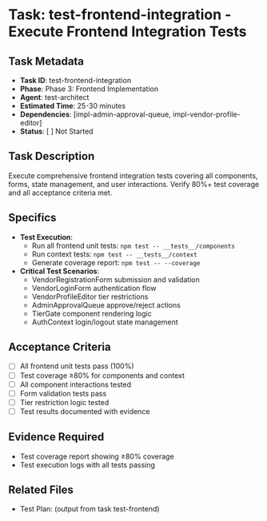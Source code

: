 # Task: test-frontend-integration - Execute Frontend Integration Tests

## Task Metadata
- **Task ID**: test-frontend-integration
- **Phase**: Phase 3: Frontend Implementation
- **Agent**: test-architect
- **Estimated Time**: 25-30 minutes
- **Dependencies**: [impl-admin-approval-queue, impl-vendor-profile-editor]
- **Status**: [ ] Not Started

## Task Description
Execute comprehensive frontend integration tests covering all components, forms, state management, and user interactions. Verify 80%+ test coverage and all acceptance criteria met.

## Specifics
- **Test Execution**:
  - Run all frontend unit tests: `npm test -- __tests__/components`
  - Run context tests: `npm test -- __tests__/context`
  - Generate coverage report: `npm test -- --coverage`
- **Critical Test Scenarios**:
  - VendorRegistrationForm submission and validation
  - VendorLoginForm authentication flow
  - VendorProfileEditor tier restrictions
  - AdminApprovalQueue approve/reject actions
  - TierGate component rendering logic
  - AuthContext login/logout state management

## Acceptance Criteria
- [ ] All frontend unit tests pass (100%)
- [ ] Test coverage ≥80% for components and context
- [ ] All component interactions tested
- [ ] Form validation tests pass
- [ ] Tier restriction logic tested
- [ ] Test results documented with evidence

## Evidence Required
- Test coverage report showing ≥80% coverage
- Test execution logs with all tests passing

## Related Files
- Test Plan: (output from task test-frontend)
